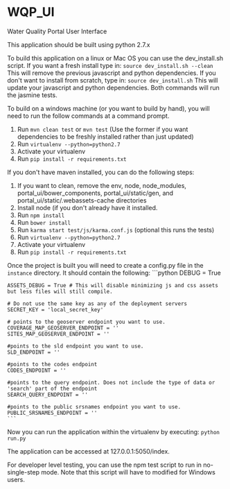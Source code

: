 # WQP_UI
Water Quality Portal User Interface

This application should be built using python 2.7.x

To build this application on a linux or Mac OS you can use the dev_install.sh script. If you want a fresh install type in:
`source dev_install.sh --clean`
This will remove the previous javascript and python dependencies. If you don't want to install from scratch, type in:
`source dev_install.sh`
This will update your javascript and python dependencies. Both commands will run the jasmine tests.

To build on a windows machine (or you want to build by hand), you will need to run the follow commands at a command prompt.
1. Run `mvn clean test` or `mvn test` (Use the former if you want dependencies to be freshly installed rather than just updated)
2. Run `virtualenv --python=python2.7`
3. Activate your virtualenv
4. Run `pip install -r requirements.txt`

If you don't have maven installed, you can do the following steps:
1. If you want to clean, remove the env, node, node_modules, portal_ui/bower_components, portal_ui/static/gen, and portal_ui/static/.webassets-cache directories
2. Install node (if you don't already have it installed.
3. Run `npm install`
4. Run `bower install`
5. Run `karma start test/js/karma.conf.js` (optional this runs the tests)
6. Run `virtualenv --python=python2.7`
7. Activate your virtualenv
8. Run `pip install -r requirements.txt`

Once the project is built you will need to create a config.py file in the `instance` directory. It should contain the following:
	```python
	DEBUG = True
	
	ASSETS_DEBUG = True # This will disable minimizing js and css assets but less files will still compile.
	
	# Do not use the same key as any of the deployment servers
	SECRET_KEY = 'local_secret_key'
	
	# points to the geoserver endpoint you want to use. 
	COVERAGE_MAP_GEOSERVER_ENDPOINT = ''
	SITES_MAP_GEOSERVER_ENDPOINT = ''
	
	#points to the sld endpoint you want to use.
	SLD_ENDPOINT = ''
	
	#points to the codes endpoint
	CODES_ENDPOINT = ''
	
	#points to the query endpoint. Does not include the type of data or 'search' part of the endpoint
	SEARCH_QUERY_ENDPOINT = ''
	
	#points to the public srsnames endpoint you want to use.
	PUBLIC_SRSNAMES_ENDPOINT = ''
	```

Now you can run the application within the virtualenv by executing:
`python run.py`

The application can be accessed at 127.0.0.1:5050/index.

For developer level testing, you can use the npm test script to run in no-single-step mode. Note that this
script will have to modified for Windows users.


